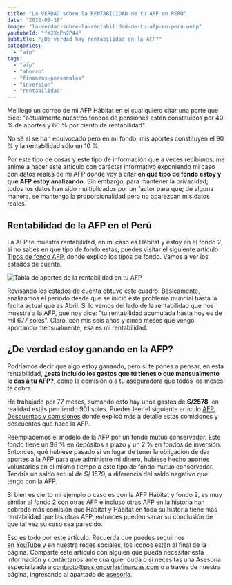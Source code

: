 ```yaml
---
title: "La VERDAD sobre la RENTABILIDAD de tu AFP en PERÚ"
date: "2022-08-18"
image: "la-verdad-sobre-la-rentabilidad-de-tu-afp-en-peru.webp"
youtubeId: "fX2XqPn2P44"
subtitle: "¿De verdad hay rentabilidad en la AFP?"
categories: 
  - "afp"
tags: 
  - "afp"
  - "ahorro"
  - "finanzas-personales"
  - "inversion"
  - "rentabilidad"
---
```


Me llegó un correo de mi AFP Hábitat en el cual quiero citar una parte que dice: "actualmente nuestros fondos de pensiones están constituidos por 40 % de aportes y 60 % por ciento de rentabilidad".

No sé si se han equivocado pero en mi fondo, mis aportes constituyen el 90 % y la rentabilidad sólo un 10 %.

Por este tipo de cosas y este tipo de información que a veces recibimos, me animé a hacer este artículo con carácter informativo exponiendo mi caso con datos reales de mi AFP donde voy a citar **en qué tipo de fondo estoy y que AFP estoy analizando.** Sin embargo, para mantener la privacidad; todos los datos han sido multiplicados por un factor para que; de alguna manera, se mantenga la proporcionalidad pero no aparezcan mis datos reales.

## Rentabilidad de la AFP en el Perú

La AFP te muestra rentabilidad, en mi caso es Hábitat y estoy en el fondo 2, si no sabes en qué tipo de fondo estás, puedes visitar el siguiente artículo [Tipos de fondo AFP](https://pasionporlasfinanzas.com/tipos-de-fondos-afp), donde explico los tipos de fondo. Vamos a ver los estados de cuenta.

![Tabla de aportes de la rentabilidad en tu AFP](/images/posts/la-verdad-sobre-la-rentabilidad-de-tu-afp-en-peru/tabla-aportes.webp)

Revisando los estados de cuenta obtuve este cuadro. Básicamente, analizamos el periodo desde que se inició este problema mundial hasta la fecha actual que es Abril. Si lo vemos del lado de la rentabilidad que nos muestra a la AFP, que nos dice: "tu rentabilidad acumulada hasta hoy es de mil 677 soles". Claro, con mis seis años y cinco meses que vengo aportando mensualmente, esa es mi rentabilidad.

## ¿De verdad estoy ganando en la AFP?

Podríamos decir que algo estoy ganando, pero si te pones a pensar, en esta rentabilidad, **¿está incluido los gastos que tú tienes o que mensualmente le das a tu AFP?**, como la comisión o a tu aseguradora que todos los meses te cobra.

He trabajado por 77 meses, sumando esto hay unos gastos de **S/2578**, en realidad estás perdiendo 901 soles. Puedes leer el siguiente artículo [AFP: Descuentos y comisiones](https://pasionporlasfinanzas.com/afp-descuentos-y-comisiones/) donde explicó más a detalle estas comisiones y descuentos que hace la AFP.

Reemplacemos el modelo de la AFP por un fondo mutuo conservador. Este fondo tiene un 98 % en depósitos a plazo y un 2 % en fondos de inversión. Entonces, qué hubiese pasado si en lugar de tener la obligación de dar aportes a la AFP para que administre mi dinero, hubiese hecho aportes voluntarios en el mismo tiempo a este tipo de fondo mutuo conservador. Tendría un saldo actual de S/ 1579, a diferencia del saldo negativo que tengo con la AFP.

Si bien es cierto mi ejemplo o caso es con la AFP Hábitat y fondo 2, es muy similar al fondo 2 con otras AFP e incluso otras AFP en la historia han cobrado más comisión que Hábitat y Hábitat en toda su historia tiene más rentabilidad que las otras AFP, entonces pueden sacar su conclusión de que tal vez su caso sea parecido.

Eso es todo por este artículo. Recuerda que puedes seguirnos en [YouTube](https://www.youtube.com/@PasionporlasFinanzas) y en nuestra redes sociales, los íconos están al final de la página. Comparte este artículo con alguien que pueda necesitar esta información y contáctanos ante cualquier duda o si necesitas una Asesoría especializada a [contacto@pasionporlasfinanzas.com](mailto:contacto@pasionporlasfinanzas.com) o a través de nuestra página, ingresando al apartado de [asesoría](https://pasionporlasfinanzas.com/separar-asesoria/).
